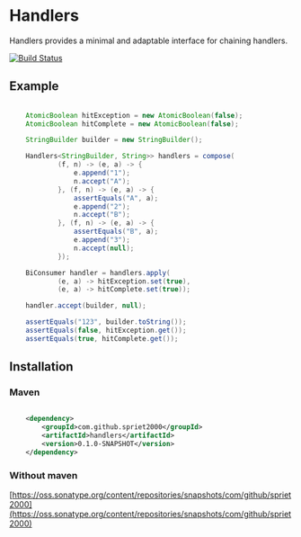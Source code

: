 # Handlers

Handlers provides a minimal and adaptable interface for chaining handlers.

[![Build Status](https://travis-ci.org/spriet2000/handlers.svg?branch=master)](https://travis-ci.org/spriet2000/handlers)

## Example

```java
    
    AtomicBoolean hitException = new AtomicBoolean(false);
    AtomicBoolean hitComplete = new AtomicBoolean(false);

    StringBuilder builder = new StringBuilder();

    Handlers<StringBuilder, String>> handlers = compose(
            (f, n) -> (e, a) -> {
                e.append("1");
                n.accept("A");
            }, (f, n) -> (e, a) -> {
                assertEquals("A", a);
                e.append("2");
                n.accept("B");
            }, (f, n) -> (e, a) -> {
                assertEquals("B", a);
                e.append("3");
                n.accept(null);
            });

    BiConsumer handler = handlers.apply(
            (e, a) -> hitException.set(true),
            (e, a) -> hitComplete.set(true));

    handler.accept(builder, null);

    assertEquals("123", builder.toString());
    assertEquals(false, hitException.get());
    assertEquals(true, hitComplete.get());

```

## Installation

### Maven

```xml

    <dependency>
        <groupId>com.github.spriet2000</groupId>
        <artifactId>handlers</artifactId>
        <version>0.1.0-SNAPSHOT</version>
    </dependency>

```

### Without maven

[https://oss.sonatype.org/content/repositories/snapshots/com/github/spriet2000](https://oss.sonatype.org/content/repositories/snapshots/com/github/spriet2000)
